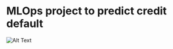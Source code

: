 # MLOps project to predict credit default

![Alt Text](https://github.com/vladanills/mlops_credit_default_prediction/blob/master/demo/main%20%C2%B7%20Streamlit%20-%20Google%20Chrome%202022-09-27%2012-21-36.gif?raw=true)
